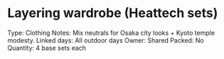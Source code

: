 # Layering wardrobe (Heattech sets)

Type: Clothing
Notes: Mix neutrals for Osaka city looks + Kyoto temple modesty. Linked days: All outdoor days Owner: Shared
Packed: No
Quantity: 4 base sets each
